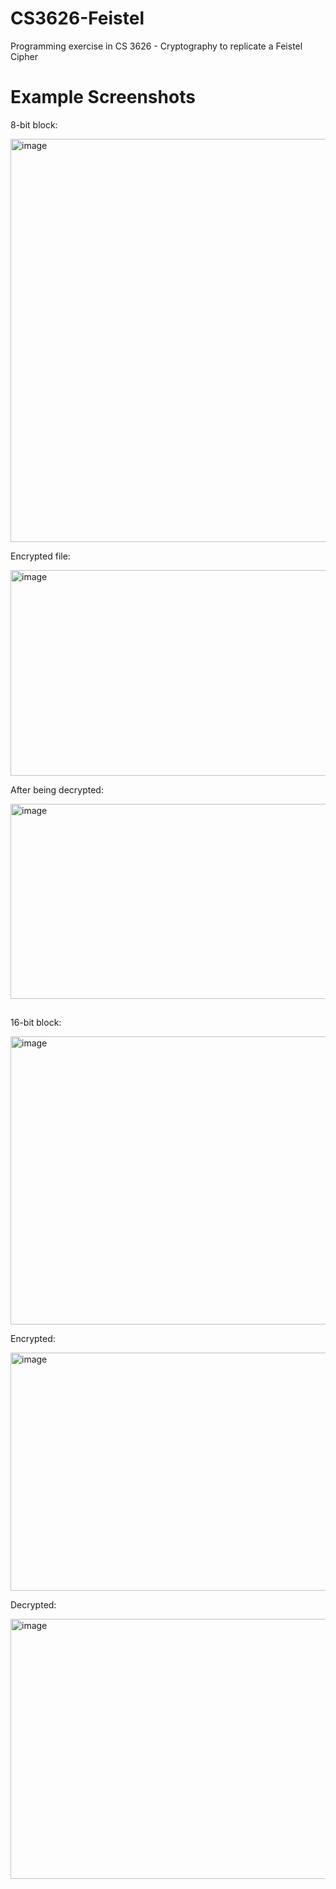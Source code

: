 # CS3626-Feistel
Programming exercise in CS 3626 - Cryptography to replicate a Feistel Cipher
##
# Example Screenshots
8-bit block:

<img width="892" height="645" alt="image" src="https://github.com/user-attachments/assets/effa545c-dea0-4a11-89bc-765257003bb0" />


Encrypted file:

 <img width="544" height="329" alt="image" src="https://github.com/user-attachments/assets/3e7a3c36-27c2-48a0-8a04-7b7124d00987" />


After being decrypted:

 <img width="581" height="312" alt="image" src="https://github.com/user-attachments/assets/0cb3968e-9b63-4049-a19d-ab87d7b26fbf" />

##
16-bit block:

 <img width="781" height="461" alt="image" src="https://github.com/user-attachments/assets/35bec546-de30-4e4e-a698-9de83edc6759" />


Encrypted:

 <img width="772" height="381" alt="image" src="https://github.com/user-attachments/assets/c00a3dcb-8785-41c1-9a76-884d3b55a614" />


Decrypted:

<img width="815" height="416" alt="image" src="https://github.com/user-attachments/assets/eb0d11ce-af20-490b-a4d4-985970a16b26" />
